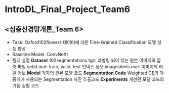 # IntroDL_Final_Project_Team6

## <심층신경망개론_Team 6>
- Task: Oxford102flowers 데이터에 대한 Fine-Grained Classification 모델 성능 향상
- Baseline Model: ConvNeXt
- 폴더 설명
**Dataset**
102segmentations.tgz: 라벨링 되어 있는 원본 이미지의 압축 파일
setid.mat: train, valid, test 인덱스 정보
imagelabels.mat: 이미지의 라벨 정보
**Model**
각자의 원본 모델 코드
**Segmentation Code**
Weighted CE의 가중치에 사용되는 Segmentation 사진 추출코드
**Experiments**
개선된 모델 코드와 기능 실험 코드
